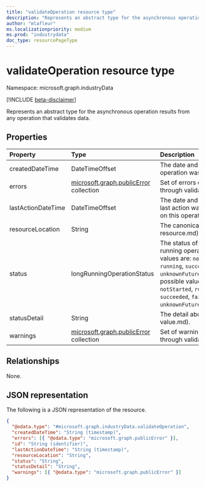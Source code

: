 ```yaml
---
title: "validateOperation resource type"
description: "Represents an abstract type for the asynchronous operation results from any operation that validates data."
author: "mlafleur"
ms.localizationpriority: medium
ms.prod: "industrydata"
doc_type: resourcePageType
---
```


# validateOperation resource type

Namespace: microsoft.graph.industryData

[!INCLUDE [beta-disclaimer](../../includes/beta-disclaimer.md)]

Represents an abstract type for the asynchronous operation results from any operation that validates data.

## Properties

| Property           | Type                                                     | Description                                                                                                                                                                                                                            |
| :----------------- | :------------------------------------------------------- | :------------------------------------------------------------------------------------------------------------------------------------------------------------------------------------------------------------------------------------- |
| createdDateTime    | DateTimeOffset                                           | The date and time when this operation was created.md).                                                                                                                                                                                 |
| errors             | [microsoft.graph.publicError](publicerror.md) collection | Set of errors discovered through validation.                                                                                                                                                                                           |
| lastActionDateTime | DateTimeOffset                                           | The date and time when the last action was performed on this operation.md).                                                                                                                                                            |
| resourceLocation   | String                                                   | The canonical URL of the resource.md).                                                                                                                                                                                                 |
| status             | longRunningOperationStatus                               | The status of the long-running operation. Possible values are: `notStarted`, `running`, `succeeded`, `failed`, `unknownFutureValue`.md).The possible values are: `notStarted`, `running`, `succeeded`, `failed`, `unknownFutureValue`. |
| statusDetail       | String                                                   | The detail about the status value.md).                                                                                                                                                                                                 |
| warnings           | [microsoft.graph.publicError](publicerror.md) collection | Set of warnings discovered through validation.                                                                                                                                                                                         |

## Relationships

None.

## JSON representation

The following is a JSON representation of the resource.

<!-- {
  "blockType": "resource",
  "keyProperty": "id",
  "@odata.type": "microsoft.graph.industryData.validateOperation",
  "baseType": "microsoft.graph.longRunningOperation",
  "openType": false
}
-->

```json
{
  "@odata.type": "#microsoft.graph.industryData.validateOperation",
  "createdDateTime": "String (timestamp)",
  "errors": [{ "@odata.type": "microsoft.graph.publicError" }],
  "id": "String (identifier)",
  "lastActionDateTime": "String (timestamp)",
  "resourceLocation": "String",
  "status": "String",
  "statusDetail": "String",
  "warnings": [{ "@odata.type": "microsoft.graph.publicError" }]
}
```
